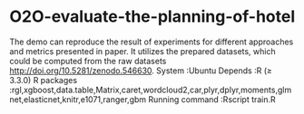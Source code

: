 # O2O-evaluate-the-planning-of-hotel
The demo can reproduce the result of experiments for different approaches and metrics presented in paper.
It utilizes the prepared datasets, which could be computed from the raw datasets http://doi.org/10.5281/zenodo.546630.
System          :Ubuntu
Depends         :R (≥ 3.3.0)
R packages      :rgl,xgboost,data.table,Matrix,caret,wordcloud2,car,plyr,dplyr,moments,glmnet,elasticnet,knitr,e1071,ranger,gbm
Running command :Rscript train.R
